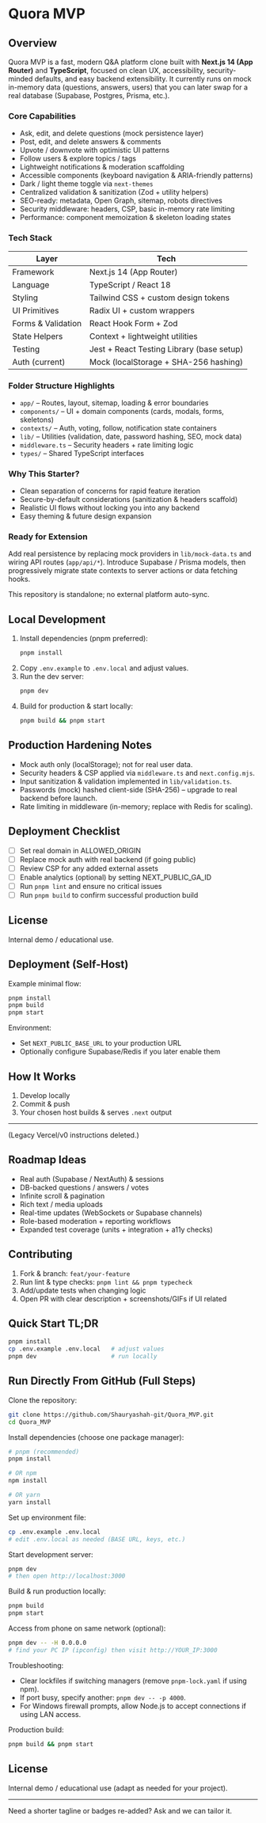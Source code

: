 # Quora MVP

## Overview

Quora MVP is a fast, modern Q&A platform clone built with **Next.js 14 (App Router)** and **TypeScript**, focused on clean UX, accessibility, security-minded defaults, and easy backend extensibility. It currently runs on mock in-memory data (questions, answers, users) that you can later swap for a real database (Supabase, Postgres, Prisma, etc.).

### Core Capabilities
- Ask, edit, and delete questions (mock persistence layer)
- Post, edit, and delete answers & comments
- Upvote / downvote with optimistic UI patterns
- Follow users & explore topics / tags
- Lightweight notifications & moderation scaffolding
- Accessible components (keyboard navigation & ARIA-friendly patterns)
- Dark / light theme toggle via `next-themes`
- Centralized validation & sanitization (Zod + utility helpers)
- SEO-ready: metadata, Open Graph, sitemap, robots directives
- Security middleware: headers, CSP, basic in-memory rate limiting
- Performance: component memoization & skeleton loading states

### Tech Stack
| Layer | Tech |
|-------|------|
| Framework | Next.js 14 (App Router) |
| Language | TypeScript / React 18 |
| Styling | Tailwind CSS + custom design tokens |
| UI Primitives | Radix UI + custom wrappers |
| Forms & Validation | React Hook Form + Zod |
| State Helpers | Context + lightweight utilities |
| Testing | Jest + React Testing Library (base setup) |
| Auth (current) | Mock (localStorage + SHA-256 hashing) |

### Folder Structure Highlights
- `app/` – Routes, layout, sitemap, loading & error boundaries
- `components/` – UI + domain components (cards, modals, forms, skeletons)
- `contexts/` – Auth, voting, follow, notification state containers
- `lib/` – Utilities (validation, date, password hashing, SEO, mock data)
- `middleware.ts` – Security headers + rate limiting logic
- `types/` – Shared TypeScript interfaces

### Why This Starter?
- Clean separation of concerns for rapid feature iteration
- Secure-by-default considerations (sanitization & headers scaffold)
- Realistic UI flows without locking you into any backend
- Easy theming & future design expansion

### Ready for Extension
Add real persistence by replacing mock providers in `lib/mock-data.ts` and wiring API routes (`app/api/*`). Introduce Supabase / Prisma models, then progressively migrate state contexts to server actions or data fetching hooks.

This repository is standalone; no external platform auto-sync.

## Local Development

1. Install dependencies (pnpm preferred):
	```bash
	pnpm install
	```
2. Copy `.env.example` to `.env.local` and adjust values.
3. Run the dev server:
	```bash
	pnpm dev
	```
4. Build for production & start locally:
	```bash
	pnpm build && pnpm start
	```

## Production Hardening Notes

- Mock auth only (localStorage); not for real user data.
- Security headers & CSP applied via `middleware.ts` and `next.config.mjs`.
- Input sanitization & validation implemented in `lib/validation.ts`.
- Passwords (mock) hashed client-side (SHA-256) – upgrade to real backend before launch.
- Rate limiting in middleware (in-memory; replace with Redis for scaling).

## Deployment Checklist

- [ ] Set real domain in ALLOWED_ORIGIN
- [ ] Replace mock auth with real backend (if going public)
- [ ] Review CSP for any added external assets
- [ ] Enable analytics (optional) by setting NEXT_PUBLIC_GA_ID
- [ ] Run `pnpm lint` and ensure no critical issues
- [ ] Run `pnpm build` to confirm successful production build

## License

Internal demo / educational use.

## Deployment (Self-Host)

Example minimal flow:
```bash
pnpm install
pnpm build
pnpm start
```

Environment:
- Set `NEXT_PUBLIC_BASE_URL` to your production URL
- Optionally configure Supabase/Redis if you later enable them

## How It Works

1. Develop locally
2. Commit & push
3. Your chosen host builds & serves `.next` output

---

(Legacy Vercel/v0 instructions deleted.)

## Roadmap Ideas
- Real auth (Supabase / NextAuth) & sessions
- DB-backed questions / answers / votes
- Infinite scroll & pagination
- Rich text / media uploads
- Real-time updates (WebSockets or Supabase channels)
- Role-based moderation + reporting workflows
- Expanded test coverage (units + integration + a11y checks)

## Contributing
1. Fork & branch: `feat/your-feature`
2. Run lint & type checks: `pnpm lint && pnpm typecheck`
3. Add/update tests when changing logic
4. Open PR with clear description + screenshots/GIFs if UI related

## Quick Start TL;DR
```bash
pnpm install
cp .env.example .env.local   # adjust values
pnpm dev                     # run locally
```

## Run Directly From GitHub (Full Steps)

Clone the repository:
```bash
git clone https://github.com/Shauryashah-git/Quora_MVP.git
cd Quora_MVP
```

Install dependencies (choose one package manager):
```bash
# pnpm (recommended)
pnpm install

# OR npm
npm install

# OR yarn
yarn install
```

Set up environment file:
```bash
cp .env.example .env.local
# edit .env.local as needed (BASE URL, keys, etc.)
```

Start development server:
```bash
pnpm dev
# then open http://localhost:3000
```

Build & run production locally:
```bash
pnpm build
pnpm start
```

Access from phone on same network (optional):
```bash
pnpm dev -- -H 0.0.0.0
# find your PC IP (ipconfig) then visit http://YOUR_IP:3000
```

Troubleshooting:
- Clear lockfiles if switching managers (remove `pnpm-lock.yaml` if using npm).
- If port busy, specify another: `pnpm dev -- -p 4000`.
- For Windows firewall prompts, allow Node.js to accept connections if using LAN access.

Production build:
```bash
pnpm build && pnpm start
```

## License
Internal demo / educational use (adapt as needed for your project).

---
Need a shorter tagline or badges re-added? Ask and we can tailor it.